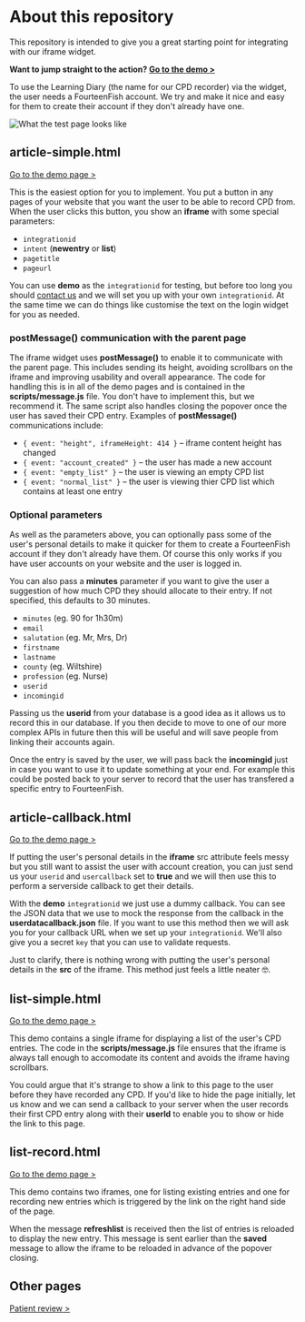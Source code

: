 # About this repository

This repository is intended to give you a great starting point for integrating with our iframe widget.

**Want to jump straight to the action? [Go to the demo >](https://fourteenfish.github.io/IntegrationExamples/article-simple.html)**

To use the Learning Diary (the name for our CPD recorder) via the widget, the user needs a FourteenFish account. We try and make it nice and easy for them to create their account if they don't already have one.

![What the test page looks like](http://i.imgur.com/G1Q78cb.png)

## article-simple.html

[Go to the demo page >](https://fourteenfish.github.io/IntegrationExamples/article-simple.html)

This is the easiest option for you to implement. You put a button in any pages of your website that you want the user to be able to record CPD from. When the user clicks this button, you show an **iframe** with some special parameters:

+ `integrationid`
+ `intent` (**newentry** or **list**)
+ `pagetitle`
+ `pageurl`

You can use **demo** as the `integrationid` for testing, but before too long you should [contact us](https://www.fourteenfish.com/contact) and we will set you up with your own `integrationid`. At the same time we can do things like customise the text on the login widget for you as needed.

### postMessage() communication with the parent page

The iframe widget uses **postMessage()** to enable it to communicate with the parent page. This includes sending its height, avoiding scrollbars on the iframe and improving usability and overall appearance. The code for handling this is in all of the demo pages and is contained in the **scripts/message.js** file. You don't have to implement this, but we recommend it. The same script also handles closing the popover once the user has saved their CPD entry. Examples of **postMessage()** communications include:

+ `{ event: "height", iframeHeight: 414 }` – iframe content height has changed
+ `{ event: "account_created" }` – the user has made a new account
+ `{ event: "empty_list" }` – the user is viewing an empty CPD list
+ `{ event: "normal_list" }` – the user is viewing thier CPD list which contains at least one entry

### Optional parameters

As well as the parameters above, you can optionally pass some of the user's personal details to make it quicker for them to create a FourteenFish account if they don't already have them. Of course this only works if you have user accounts on your website and the user is logged in.

You can also pass a **minutes** parameter if you want to give the user a suggestion of how much CPD they should allocate to their entry. If not specified, this defaults to 30 minutes.

+ `minutes` (eg. 90 for 1h30m)
+ `email`
+ `salutation` (eg. Mr, Mrs, Dr)
+ `firstname`
+ `lastname`
+ `county` (eg. Wiltshire)
+ `profession` (eg. Nurse)
+ `userid`
+ `incomingid`

Passing us the **userid** from your database is a good idea as it allows us to record this in our database. If you then decide to move to one of our more complex APIs in future then this will be useful and will save people from linking their accounts again.

Once the entry is saved by the user, we will pass back the **incomingid** just in case you want to use it to update something at your end. For example this could be posted back to your server to record that the user has transfered a specific entry to FourteenFish.

## article-callback.html

[Go to the demo page >](https://fourteenfish.github.io/IntegrationExamples/article-callback.html)

If putting the user's personal details in the **iframe** src attribute feels messy but you still want to assist the user with account creation, you can just send us your `userid` and `usercallback` set to **true** and we will then use this to perform a serverside callback to get their details. 

With the **demo** `integrationid` we just use a dummy callback. You can see the JSON data that we use to mock the response from the callback in the **userdatacallback.json** file. If you want to use this method then we will ask you for your callback URL when we set up your `integrationid`. We'll also give you a secret `key` that you can use to validate requests.

Just to clarify, there is nothing wrong with putting the user's personal details in the **src** of the iframe. This method just feels a little neater 🤓.  

## list-simple.html

[Go to the demo page >](https://fourteenfish.github.io/IntegrationExamples/list-simple.html)

This demo contains a single iframe for displaying a list of the user's CPD entries. The code in the **scripts/message.js** file ensures that the iframe is always tall enough to accomodate its content and avoids the iframe having scrollbars.

You could argue that it's strange to show a link to this page to the user before they have recorded any CPD. If you'd like to hide the page initially, let us know and we can send a callback to your server when the user records their first CPD entry along with their **userId** to enable you to show or hide the link to this page.

## list-record.html

[Go to the demo page >](https://fourteenfish.github.io/IntegrationExamples/list-record.html)

This demo contains two iframes, one for listing existing entries and one for recording new entries which is triggered by the link on the right hand side of the page.

When the message **refreshlist** is received then the list of entries is reloaded to display the new entry. This message is sent earlier than the **saved** message to allow the iframe to be reloaded in advance of the popover closing.

## Other pages

[Patient review >](https://fourteenfish.github.io/IntegrationExamples/patientreview.html)
